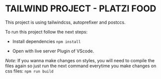 # TAILWIND PROJECT - PLATZI FOOD

This project is using tailwindcss, autoprefixer and postccs.

To run this project follow the next steps:

* Install dependencies
``` npm install ```

* Open with live server
Plugin of VScode.

*Note:* If you wanna make changes on styles, you will need to compile the files again so just run the next command everytime you make changes on css files:
``` npm run build ``` 
